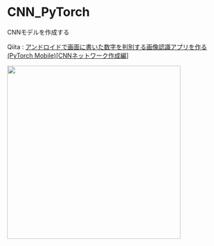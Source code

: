 # CNN_PyTorch
CNNモデルを作成する

Qiita : [アンドロイドで画面に書いた数字を判別する画像認識アプリを作る(PyTorch Mobile)[CNNネットワーク作成編]](https://qiita.com/YS-BETA/items/077b5b8d3163fb7de800) 

<img src="https://user-images.githubusercontent.com/52367439/73123544-85e1b600-3fd4-11ea-8863-632683ac69c8.gif" width=400>
